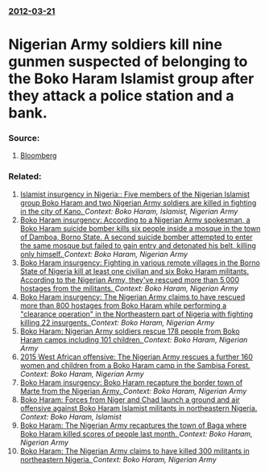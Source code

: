 ### [2012-03-21](/news/2012/03/21/index.md)

# Nigerian Army soldiers kill nine gunmen suspected of belonging to the Boko Haram Islamist group after they attack a police station and a bank. 




### Source:

1. [Bloomberg](http://www.bloomberg.com/news/2012-03-21/nigerian-troops-kill-nine-suspected-islamist-gunmen-in-kano-1-.html)

### Related:

1. [Islamist insurgency in Nigeria:: Five members of the Nigerian Islamist group Boko Haram and two Nigerian Army soldiers are killed in fighting in the city of Kano. ](/news/2013/11/9/islamist-insurgency-in-nigeria-five-members-of-the-nigerian-islamist-group-boko-haram-and-two-nigerian-army-soldiers-are-killed-in-fightin.md) _Context: Boko Haram, Islamist, Nigerian Army_
2. [Boko Haram insurgency: According to a Nigerian Army spokesman, a Boko Haram suicide bomber kills six people inside a mosque in the town of Damboa, Borno State. A second suicide bomber attempted to enter the same mosque but failed to gain entry and detonated his belt, killing only himself. ](/news/2016/07/8/boko-haram-insurgency-according-to-a-nigerian-army-spokesman-a-boko-haram-suicide-bomber-kills-six-people-inside-a-mosque-in-the-town-of-d.md) _Context: Boko Haram, Nigerian Army_
3. [Boko Haram insurgency: Fighting in various remote villages in the Borno State of Nigeria kill at least one civilian and six Boko Haram militants. According to the Nigerian Army, they've rescued more than 5,000 hostages from the militants. ](/news/2016/06/26/boko-haram-insurgency-fighting-in-various-remote-villages-in-the-borno-state-of-nigeria-kill-at-least-one-civilian-and-six-boko-haram-milit.md) _Context: Boko Haram, Nigerian Army_
4. [Boko Haram insurgency: The Nigerian Army claims to have rescued more than 800 hostages from Boko Haram while performing a "clearance operation" in the Northeastern part of Nigeria with fighting killing 22 insurgents. ](/news/2016/03/25/boko-haram-insurgency-the-nigerian-army-claims-to-have-rescued-more-than-800-hostages-from-boko-haram-while-performing-a-clearance-operati.md) _Context: Boko Haram, Nigerian Army_
5. [Boko Haram: Nigerian Army soldiers rescue 178 people from Boko Haram camps including 101 children. ](/news/2015/08/2/boko-haram-nigerian-army-soldiers-rescue-178-people-from-boko-haram-camps-including-101-children.md) _Context: Boko Haram, Nigerian Army_
6. [2015 West African offensive: The Nigerian Army rescues a further 160 women and children from a Boko Haram camp in the Sambisa Forest. ](/news/2015/04/30/2015-west-african-offensive-the-nigerian-army-rescues-a-further-160-women-and-children-from-a-boko-haram-camp-in-the-sambisa-forest.md) _Context: Boko Haram, Nigerian Army_
7. [Boko Haram insurgency: Boko Haram recapture the border town of Marte from the Nigerian Army. ](/news/2015/04/24/boko-haram-insurgency-boko-haram-recapture-the-border-town-of-marte-from-the-nigerian-army.md) _Context: Boko Haram, Nigerian Army_
8. [Boko Haram: Forces from Niger and Chad launch a ground and air offensive against Boko Haram Islamist militants in northeastern Nigeria. ](/news/2015/03/8/boko-haram-forces-from-niger-and-chad-launch-a-ground-and-air-offensive-against-boko-haram-islamist-militants-in-northeastern-nigeria.md) _Context: Boko Haram, Islamist_
9. [Boko Haram: The Nigerian Army recaptures the town of Baga where Boko Haram killed scores of people last month. ](/news/2015/02/21/boko-haram-the-nigerian-army-recaptures-the-town-of-baga-where-boko-haram-killed-scores-of-people-last-month.md) _Context: Boko Haram, Nigerian Army_
10. [Boko Haram: The Nigerian Army claims to have killed 300 militants in northeastern Nigeria. ](/news/2015/02/18/boko-haram-the-nigerian-army-claims-to-have-killed-300-militants-in-northeastern-nigeria.md) _Context: Boko Haram, Nigerian Army_
